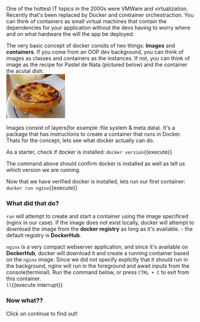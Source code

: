 One of the hottest IT topics in the 2000s were VMWare and virtualization. 
Recently that's been replaced by Docker and contrainer orchestraction. 
You can think of containers as small virtual machines that contain the dependencies for your application without the devs having to worry where and on what hardware the will the app be deployed.

The very basic concept of docker consits of two things: <b>Images</b> and <b>containers</b>.
If you come from an OOP dev background, you can think of images as classes and containers as the instances.
If not, you can think of image as the recipe for Pastel de Nata (pictured below) and the container the acutal dish.
<br/>
![](assets/pastel.jpg)

Images consist of layers(for example :file system & meta data). It's a package that has instructions to create a container that runs in Docker. Thats for the concept, lets see what docker actually can do.

As a starter, check if docker is installed:
`docker version`{{execute}}

The command above should confirm docker is installed as well as tell us which version we are running.



Now that we have verified docker is installed, lets run our first container:
`docker run nginx`{{execute}}


<h3>What did that do?</h3>

`run` will attempt to create and start a container using the image specificed (nginx in our case). If the image does
not exist locally, docker will attempt to download the image from the <b>docker registry</b> as long as it's available. - the default registry is <b>DockerHub</b>.

`nginx` is a very compact webserver application, and since it's available on <b>DockerHub</b>, docker will download it and create a running container based on the `nginx` image. Since we did not specify explictly that it should run in the background, nginx will run in the foreground and await inputs from the console(terminal). Run the command below, or press `CTRL + C` to exit from this container.
<br/>
`ll`{{execute interrupt}}



<h3>Now what??</h3>

Click on continue to find out!
